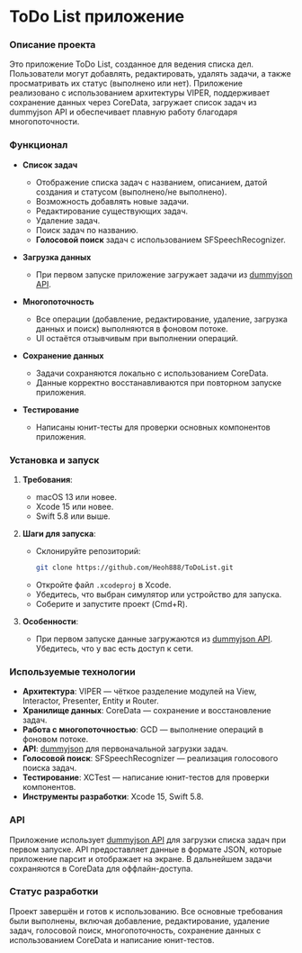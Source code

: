 
# ToDo List приложение

### Описание проекта  
Это приложение ToDo List, созданное для ведения списка дел. Пользователи могут добавлять, редактировать, удалять задачи, а также просматривать их статус (выполнено или нет). Приложение реализовано с использованием архитектуры VIPER, поддерживает сохранение данных через CoreData, загружает список задач из dummyjson API и обеспечивает плавную работу благодаря многопоточности.

### Функционал  
- **Список задач**  
  - Отображение списка задач с названием, описанием, датой создания и статусом (выполнено/не выполнено).  
  - Возможность добавлять новые задачи.  
  - Редактирование существующих задач.  
  - Удаление задач.  
  - Поиск задач по названию.  
  - **Голосовой поиск** задач с использованием SFSpeechRecognizer.  

- **Загрузка данных**  
  - При первом запуске приложение загружает задачи из [dummyjson API](https://dummyjson.com/todos).  

- **Многопоточность**  
  - Все операции (добавление, редактирование, удаление, загрузка данных и поиск) выполняются в фоновом потоке.  
  - UI остаётся отзывчивым при выполнении операций.  

- **Сохранение данных**  
  - Задачи сохраняются локально с использованием CoreData.  
  - Данные корректно восстанавливаются при повторном запуске приложения.  

- **Тестирование**  
  - Написаны юнит-тесты для проверки основных компонентов приложения.  

### Установка и запуск  

1. **Требования**:  
   - macOS 13 или новее.  
   - Xcode 15 или новее.  
   - Swift 5.8 или выше.  

2. **Шаги для запуска**:  
   - Склонируйте репозиторий:  
     ```bash  
     git clone https://github.com/Heoh888/ToDoList.git
     ```  
   - Откройте файл `.xcodeproj` в Xcode.  
   - Убедитесь, что выбран симулятор или устройство для запуска.  
   - Соберите и запустите проект (Cmd+R).  

3. **Особенности**:  
   - При первом запуске данные загружаются из [dummyjson API](https://dummyjson.com/todos). Убедитесь, что у вас есть доступ к сети.  

### Используемые технологии  

- **Архитектура**: VIPER — чёткое разделение модулей на View, Interactor, Presenter, Entity и Router.  
- **Хранилище данных**: CoreData — сохранение и восстановление задач.  
- **Работа с многопоточностью**: GCD — выполнение операций в фоновом потоке.  
- **API**: [dummyjson](https://dummyjson.com/todos) для первоначальной загрузки задач.  
- **Голосовой поиск**: SFSpeechRecognizer — реализация голосового поиска задач.  
- **Тестирование**: XCTest — написание юнит-тестов для проверки компонентов.  
- **Инструменты разработки**: Xcode 15, Swift 5.8.  

### API  

Приложение использует [dummyjson API](https://dummyjson.com/todos) для загрузки списка задач при первом запуске. API предоставляет данные в формате JSON, которые приложение парсит и отображает на экране. В дальнейшем задачи сохраняются в CoreData для оффлайн-доступа.

### Статус разработки  
Проект завершён и готов к использованию. Все основные требования были выполнены, включая добавление, редактирование, удаление задач, голосовой поиск, многопоточность, сохранение данных с использованием CoreData и написание юнит-тестов.
